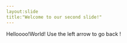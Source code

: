 ```yaml
---
layout:slide
title:"Welcome to our second slide!"
---
```

Helloooo!World!
Use the left arrow to go back !
